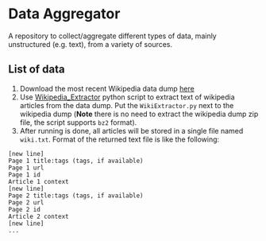 # Data Aggregator
A repository to collect/aggregate different types of data, mainly unstructured (e.g. text), from a variety of sources.

## List of data
1. Download the most recent Wikipedia data dump [here](https://meta.wikimedia.org/wiki/Data_dump_torrents#English_Wikipedia)
2. Use [Wikipedia_Extractor](http://wiki.apertium.org/wiki/Wikipedia_Extractor) python script to extract text of wikipedia articles from the data dump. Put the `WikiExtractor.py` next to the wikipedia dump (**Note** there is no need to extract the wikipedia dump zip file, the script supports `bz2` format). 
3. After running is done, all articles will be stored in a single file named `wiki.txt`. Format of the returned text file is like the following:

```
[new line]
Page 1 title:tags (tags, if available)
Page 1 url
Page 1 id
Article 1 context
[new line]
Page 2 title:tags (tags, if available)
Page 2 url
Page 2 id
Article 2 context
[new line]
...
```
